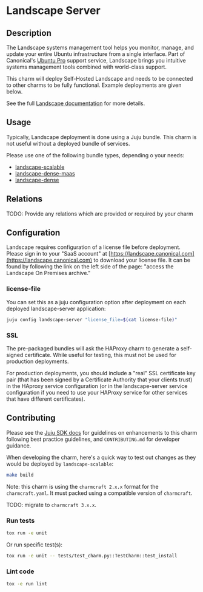 # Landscape Server

## Description

The Landscape systems management tool helps you monitor, manage, and
update your entire Ubuntu infrastructure from a single interface. Part
of Canonical's [Ubuntu Pro](https://ubuntu.com/pro) support service,
Landscape brings you intuitive systems management tools combined with
world-class support.

This charm will deploy Self-Hosted Landscape and needs to be connected
to other charms to be fully functional. Example deployments are given
below.

See the full [Landscape documentation](https://ubuntu.com/landscape/docs)
for more details.

## Usage

Typically, Landscape deployment is done using a Juju bundle. This charm
is not useful without a deployed bundle of services.

Please use one of the following bundle types, depending o your needs:
  - [landscape-scalable](https://charmhub.io/landscape-scalable)
  - [landscape-dense-maas](https://charmhub.io/landscape-dense-maas)
  - [landscape-dense](https://charmhub.io/landscape-dense)


## Relations

TODO: Provide any relations which are provided or required by your charm

## Configuration

Landscape requires configuration of a license file before deployment.
Please sign in to your "SaaS account" at
[https://landscape.canonical.com](https://landscape.canonical.com) to
download your license file. It can be found by following the link on
the left side of the page: "access the Landscape On Premises archive."

### license-file

You can set this as a juju configuration option after deployment on each
deployed landscape-server application:

```bash
juju config landscape-server "license_file=$(cat license-file)"
```

### SSL

The pre-packaged bundles will ask the HAProxy charm to generate a
self-signed certificate. While useful for testing, this must not be used
for production deployments.

For production deployments, you should include a "real" SSL certificate
key pair (that has been signed by a Certificate Authority that your
clients trust) in the HAproxy service configuration (or in the
landscape-server service configuration if you need to use your HAProxy
service for other services that have different certificates).

## Contributing

Please see the [Juju SDK docs](https://juju.is/docs/sdk) for guidelines
on enhancements to this charm following best practice guidelines, and
`CONTRIBUTING.md` for developer guidance.

When developing the charm, here's a quick way to test out changes as
they would be deployed by `landscape-scalable`:

```bash
make build
```

Note: this charm is using the `charmcraft 2.x.x` format for the `charmcraft.yaml`.
It must packed using a compatible version of `charmcraft`.

TODO: migrate to `charmcraft 3.x.x`.

### Run tests

```sh
tox run -e unit
```

Or run specific test(s):

```sh
tox run -e unit -- tests/test_charm.py::TestCharm::test_install
```

### Lint code

```sh
tox -e run lint
```
